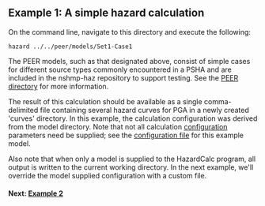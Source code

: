Example 1: A simple hazard calculation
--------------------------------------

On the command line, navigate to this directory and execute the following:

```Shell
hazard ../../peer/models/Set1-Case1
```

The PEER models, such as that designated above, consist of simple cases for different source types commonly encountered in a PSHA and are included in the nshmp-haz repository to support testing. See the [PEER directory](../../peer/) for more information.

The result of this calculation should be available as a single comma-delimited file containing several hazard curves for PGA in a newly created 'curves' directory. In this example, the calculation configuration was derived from the model directory. Note that not all calculation [configuration](https://github.com/usgs/nshmp-haz/wiki/Configuration) parameters need be supplied; see the [configuration file](../peer/models/Set1-Case1/config.json) for this example model.

Also note that when only a model is supplied to the HazardCalc program, all output is written to the current working directory. In the next example, we'll override the model supplied configuration with a custom file.

#### Next: [Example 2](../2-custom-config)
